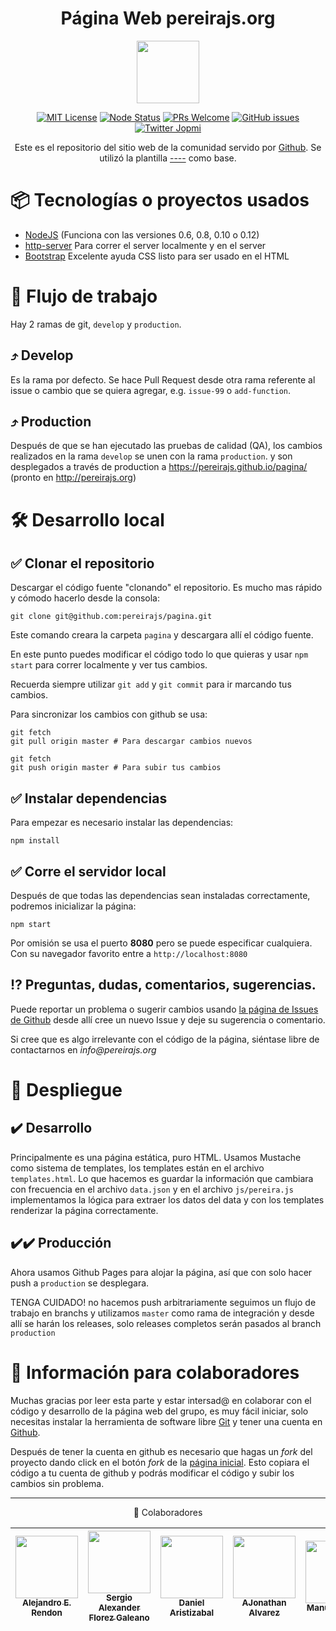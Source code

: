 <div align="center">

# Página Web pereirajs.org

<a href="https://github.com/pereirajs">
  <img width="100" src="icons/favicons/favicon.jpg">
</a>

<!-- [![Build Status][build-badge]][build] -->
[![MIT License][license-badge]][LICENSE]
[![Node Status](https://img.shields.io/badge/NodeJS-0.12-blue.svg?longCache=true&style=flat-square)](https://www.python.org/)
[![PRs Welcome][prs-badge]][prs]
[![GitHub issues](https://img.shields.io/github/issues/pereirajs/pagina.svg?style=flat-square)](https://github.com/pereirajs/pagina/issues)
[![Twitter Jopmi](https://img.shields.io/twitter/url/http/shields.io.svg?style=social)](https://twitter.com/PereiraJS_)

Este es el repositorio del sitio web de la comunidad servido por
[Github](https://github.com/pereirajs/pagina). Se utilizó la plantilla [----]() como base.

</div>

# 📦 Tecnologías o proyectos usados

 * [NodeJS](https://nodejs.org/) (Funciona con las versiones 0.6, 0.8, 0.10 o 0.12)
 * [http-server](http://browsenpm.org/package/http-server) Para correr el server localmente y en el server
 * [Bootstrap](http://getbootstrap.com) Excelente ayuda CSS listo para ser usado en el HTML

# 🔀 Flujo de trabajo

Hay 2 ramas de git, `develop` y `production`.

## ⤴️ Develop

Es la rama por defecto. Se hace Pull Request desde otra rama referente al issue o cambio que se quiera agregar, e.g. `issue-99` o `add-function`.

## ⤴️ Production

Después de que se han ejecutado las pruebas de calidad (QA), los cambios realizados en la rama `develop` se unen con la rama `production`. y son
desplegados a través de production a
https://pereirajs.github.io/pagina/ (pronto en http://pereirajs.org)

# 🛠 Desarrollo local

## ✅ Clonar el repositorio

Descargar el código fuente "clonando" el repositorio. Es mucho mas rápido y cómodo hacerlo desde la consola:

```
git clone git@github.com:pereirajs/pagina.git
```

Este comando creara la carpeta `pagina` y descargara allí el código fuente.

En este punto puedes modificar el código todo lo que quieras y usar `npm start` para correr localmente y ver tus cambios.

Recuerda siempre utilizar `git add` y `git commit` para ir marcando tus cambios.

Para sincronizar los cambios con github se usa:

```
git fetch
git pull origin master # Para descargar cambios nuevos
```

```
git fetch
git push origin master # Para subir tus cambios
```

## ✅ Instalar dependencias

Para empezar es necesario instalar las dependencias:

```
npm install
```

## ✅ Corre el servidor local

Después de que todas las dependencias sean instaladas correctamente, podremos inicializar la página:

```
npm start
```

Por omisión se usa el puerto **8080** pero se puede especificar cualquiera.
Con su navegador favorito entre a `http://localhost:8080`


## ⁉️ Preguntas, dudas, comentarios, sugerencias.

Puede reportar un problema o sugerir cambios usando [la página de Issues de Github](https://github.com/pereirajs/pagina/issues) desde allí cree un nuevo Issue y deje su sugerencia o comentario.

Si cree que es algo irrelevante con el código de la página, siéntase libre de contactarnos en _info@pereirajs.org_

# 🚀 Despliegue

## ✔️ Desarrollo

Principalmente es una página estática, puro HTML. Usamos Mustache como sistema de templates, los templates están en el archivo `templates.html`. Lo que hacemos es guardar la información que cambiara con frecuencia en el archivo `data.json` y en el archivo `js/pereira.js` implementamos la lógica para extraer los datos del data y con los templates renderizar la página correctamente.

## ✔️✔️ Producción

Ahora usamos Github Pages para alojar la página, así que con solo hacer push a `production` se desplegara.

TENGA CUIDADO! no hacemos push arbitrariamente seguimos un flujo de trabajo en branchs y utilizamos `master` como rama de integración y desde allí se harán los releases, solo releases completos serán pasados al branch `production`

# 🤝 Información para colaboradores

Muchas gracias por leer esta parte y estar intersad@ en colaborar con el código y desarrollo de la página web del grupo, es muy fácil iniciar, solo necesitas instalar la herramienta de software libre [Git](http://git-scm.com/) y tener una cuenta en [Github](https://github.com/).

Después de tener la cuenta en github es necesario que hagas un _fork_ del proyecto dando click en el botón _fork_ de la [página inicial](https://github.com/pereirajs/pagina). Esto copiara el código a tu cuenta de github y podrás modificar el código y subir los cambios sin problema.

___
<div align="center">

💪 Colaboradores

[<img src="https://avatars3.githubusercontent.com/u/14989202?s=400&v=4" width="100px;"/><br /><sub><b>Alejandro E. Rendon</b></sub>](https://github.com/aerendon)| [<img src="https://avatars2.githubusercontent.com/u/2729395?s=460&v=4" width="100px;"/><br /><sub><b>Sergio Alexander Florez Galeano</b></sub>](https://github.com/xergioalex)| [<img src="https://avatars0.githubusercontent.com/u/298324?s=460&v=4" width="100px;"/><br /><sub><b>Daniel Aristizabal</b></sub>](https://github.com/cronopio)| [<img src="https://avatars1.githubusercontent.com/u/2167222?s=460&v=4" width="100px;"/><br /><sub><b>AJonathan Alvarez</b></sub>](https://github.com/jonalvarezz)| [<img src="https://avatars0.githubusercontent.com/u/1335684?s=460&v=4" width="100px;"/><br /><sub><b>Manuel Pineda</b></sub>](https://github.com/pin3da)|
| :---: | :---: | :---: | :---: | :---: |

</div>

[build-badge]: https://img.shields.io/travis/pereirajs/pagina.svg?style=flat-square
[build]: https://travis-ci.org/pereirajs/pagina
[license-badge]: https://img.shields.io/npm/l/all-contributors.svg?style=flat-square
[license]: https://github.com/pereirajs/pagina/blob/master/LICENSE
[prs-badge]: https://img.shields.io/badge/Issues-welcome-brightgreen.svg?style=flat-square
[prs]: https://github.com/pereirajs/pagina/issues/new
[github-watch-badge]: https://img.shields.io/github/watchers/kentcdodds/all-contributors.svg?style=social
[github-watch]: https://github.com/kentcdodds/all-contributors/watchers


<!-- # Página Web pereirajs.org
[![Gitter](https://badges.gitter.im/Join%20Chat.svg)](https://gitter.im/pereirajs/pagina?utm_source=badge&utm_medium=badge&utm_campaign=pr-badge&utm_content=badge)


## Requisitos para correr
 * [NodeJS](https://nodejs.org/) (Funciona con las versiones 0.6, 0.8, 0.10 o 0.12)

# Run!

Para empezar es necesario instalar las dependencias:

```
npm install
```

Después de que todas las dependencias sean instaladas correctamente, podremos inicializar la página:

```
npm start
```

Por omisión se usa el puerto **8080** pero se puede especificar cualquiera.
Con su navegador favorito entre a http://localhost:8080

## Información para colaborador@s

Muchas gracias por leer esta parte y estar intersad@ en colaborar con el código y desarrollo de la página web del grupo, es muy fácil iniciar, solo necesitas instalar la herramienta de software libre [Git](http://git-scm.com/) y tener una cuenta en [Github](https://github.com/).

Después de tener la cuenta en github es necesario que hagas un "fork" del proyecto dando click en el botón "fork" de la [página inicial](https://github.com/pereirajs/pagina). Esto copiara el código a tu cuenta de github y podrás modificar el código y subir los cambios sin problema.

Ahora hay que descargar el código fuente "clonando" el repositorio. Es mucho mas rápido y cómodo hacerlo desde la consola:

```
git clone git@github.com:pereirajs/pagina.git
```

Este comando creara la carpeta `pagina` y descargara allí el código fuente.

En este punto puedes modificar el código todo lo que quieras y usar `npm start` para correr localmente y ver tus cambios.

Recuerda siempre utilizar `git add` y `git commit` para ir marcando tus cambios. También es una buena costumbre usar "branchs" aparte, pero no importa si no sabes usar "branchs".

Para sincronizar los cambios con github se usa:

```
git fetch
git pull origin master # Para descargar cambios nuevos
```

```
git fetch
git push origin master # Para subir tus cambios
```

También como buena costumbre preferimos que se haga un "Pull Request" por los cambios que los colaboradores hace y estos a su vez son revisados e integrados a la rama principal de desarrollo.

## Flujo de trabajo.

Cualquier cambio que se haga debe hacerse en un branch independiente, normalmente cada autor trabajara en su propio branch, cuando el trabajo esta terminado y listo para ser revisado se abre un "pull request" para manifestar la intención de integrar esos cambios, alguien más de la comunidad revisara y escribirá sus comentarios. Si los cambios son aceptados se integran al branch `master` después de eso y cuando se considere necesario se hará un release, incrementando la versión en el `package.json` y haciendo merge al branch `production` que es producción.

### Tecnologías o proyectos usados

 * [NodeJS](https://nodejs.org/) (Funciona con las versiones 0.6, 0.8, 0.10 o 0.12)
 * [http-server](http://browsenpm.org/package/http-server) Para correr el server localmente y en el server
 * [Bootstrap](http://getbootstrap.com) Excelente ayuda CSS listo para ser usado en el HTML

## Preguntas, dudas, comentarios, sugerencias.

Puede reportar un problema o sugerir cambios usando [la página de Issues de Github](https://github.com/pereirajs/pagina/issues) desde allí cree un nuevo Issue y deje su sugerencia o comentario.

Si cree que es algo irrelevante con el código de la página, siéntase libre de contactarnos en info@pereirajs.org

También puedes visitar nuestro canal de chat: [![Gitter](https://badges.gitter.im/Join Chat.svg)](https://gitter.im/pereirajs/pagina?utm_source=badge&utm_medium=badge&utm_campaign=pr-badge&utm_content=badge)

# Información de desarrollo

Principalmente es una página estática, puro HTML. Usamos Mustache como sistema de templates, los templates están en el archivo `templates.html`. Lo que hacemos es guardar la información que cambiara con frecuencia en el archivo `data.json` y en el archivo `js/pereira.js` implementamos la lógica para extraer los datos del data y con los templates renderizar la página correctamente.

# Despliegue

Ahora usamos Github Pages para alojar la página, así que con solo hacer push a `production` se desplegara.

TENGA CUIDADO! no hacemos push arbitrariamente seguimos un flujo de trabajo en branchs y utilizamos `master` como rama de integración y desde allí se harán los releases, solo releases completos serán pasados al branch `production` -->
